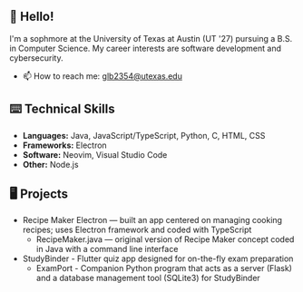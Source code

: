 ## 👋 Hello! 

I'm a sophmore at the University of Texas at Austin (UT '27) pursuing a B.S. in Computer Science. My career interests are software development and cybersecurity.
- 📫 How to reach me: glb2354@utexas.edu 

## ⌨️ Technical Skills 
- **Languages:** Java, JavaScript/TypeScript, Python, C, HTML, CSS
- **Frameworks:** Electron
- **Software:** Neovim, Visual Studio Code
- **Other:** Node.js

## 🖥 Projects 
- Recipe Maker Electron — built an app centered on managing cooking recipes; uses Electron framework and coded with TypeScript
  - RecipeMaker.java — original version of Recipe Maker concept coded in Java with a command line interface
- StudyBinder - Flutter quiz app designed for on-the-fly exam preparation
  - ExamPort -  Companion Python program that acts as a server (Flask) and a database management tool (SQLite3) for StudyBinder
 
